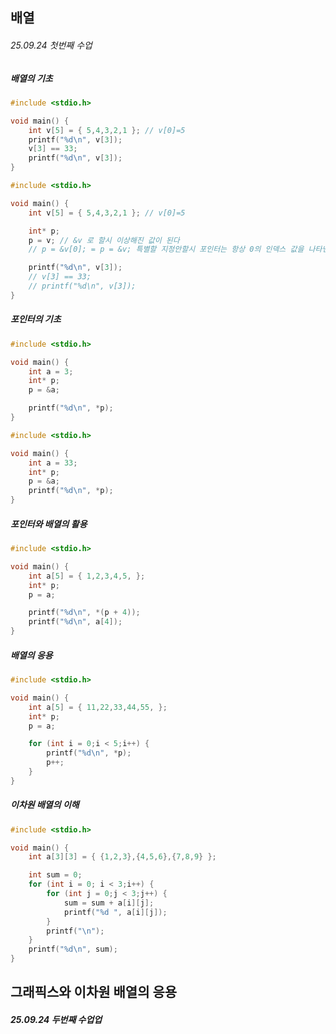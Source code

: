 ## 배열
###### 25.09.24 첫번째 수업
##### 배열의 기초
```c
#include <stdio.h>

void main() {
	int v[5] = { 5,4,3,2,1 }; // v[0]=5
	printf("%d\n", v[3]);
	v[3] == 33;
	printf("%d\n", v[3]);
}
```
```c
#include <stdio.h>

void main() {
	int v[5] = { 5,4,3,2,1 }; // v[0]=5

	int* p;
	p = v; // &v 로 할시 이상해진 값이 된다
	// p = &v[0]; = p = &v; 특별할 지정안할시 포인터는 항상 0의 인덱스 값을 나타낸다

	printf("%d\n", v[3]);
	// v[3] == 33;
	// printf("%d\n", v[3]);
}
```
##### 포인터의 기초
```c
#include <stdio.h>

void main() {
	int a = 3;
	int* p;
	p = &a;

	printf("%d\n", *p);
}
```
```c
#include <stdio.h>

void main() {
	int a = 33;
	int* p;
	p = &a;
	printf("%d\n", *p);
}
```
##### 포인터와 배열의 활용
```c
#include <stdio.h>

void main() {
	int a[5] = { 1,2,3,4,5, };
	int* p;
	p = a;

	printf("%d\n", *(p + 4));
	printf("%d\n", a[4]);
}
```
##### 배열의 응용
```c
#include <stdio.h>

void main() {
	int a[5] = { 11,22,33,44,55, };
	int* p;
	p = a;

	for (int i = 0;i < 5;i++) {
		printf("%d\n", *p);
		p++;
	}
}
```

##### 이차원 배열의 이해
```c
#include <stdio.h>

void main() {
	int a[3][3] = { {1,2,3},{4,5,6},{7,8,9} };

	int sum = 0;
	for (int i = 0; i < 3;i++) {
		for (int j = 0;j < 3;j++) {
			sum = sum + a[i][j];
			printf("%d ", a[i][j]);
		}
		printf("\n");
	}
	printf("%d\n", sum);
}
```
## 그래픽스와 이차원 배열의 응용
##### 25.09.24 두번째 수업업


